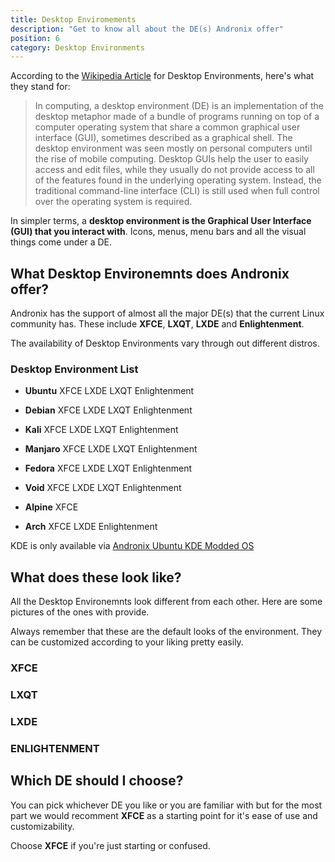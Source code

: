 ```yaml
---
title: Desktop Enviromements
description: "Get to know all about the DE(s) Andronix offer"
position: 6
category: Desktop Environments
---
```


According to the [Wikipedia Article](https://en.wikipedia.org/wiki/Desktop_environment) for Desktop Environments, here's what they stand for:

> In computing, a desktop environment (DE) is an implementation of the desktop metaphor made of a bundle of programs running on top of a computer operating system that share a common graphical user interface (GUI), sometimes described as a graphical shell. The desktop environment was seen mostly on personal computers until the rise of mobile computing. Desktop GUIs help the user to easily access and edit files, while they usually do not provide access to all of the features found in the underlying operating system. Instead, the traditional command-line interface (CLI) is still used when full control over the operating system is required.

In simpler terms, a **desktop environment is the Graphical User Interface (GUI) that you interact with**. Icons, menus, menu bars and all the visual things come under a DE.

## What Desktop Environemnts does Andronix offer?

Andronix has the support of almost all the major DE(s) that the current Linux community has. These include **XFCE**, **LXQT**, **LXDE** and **Enlightenment**.

<alert type="warning">The availability of Desktop Environments vary through out different distros.</alert>

### Desktop Environment List

- **Ubuntu** <badge>XFCE</badge> <badge>LXDE</badge> <badge>LXQT</badge> <badge>Enlightenment</badge>

- **Debian** <badge>XFCE</badge> <badge>LXDE</badge> <badge>LXQT</badge> <badge>Enlightenment</badge>

- **Kali** <badge>XFCE</badge> <badge>LXDE</badge> <badge>LXQT</badge> <badge>Enlightenment</badge>

- **Manjaro** <badge>XFCE</badge> <badge>LXDE</badge> <badge>LXQT</badge> <badge>Enlightenment</badge>

- **Fedora** <badge>XFCE</badge> <badge>LXDE</badge> <badge>LXQT</badge> <badge>Enlightenment</badge>

- **Void** <badge>XFCE</badge> <badge>LXDE</badge> <badge>LXQT</badge> <badge>Enlightenment</badge>

- **Alpine** <badge>XFCE</badge>

- **Arch** <badge>XFCE</badge> <badge>LXDE</badge> <badge>Enlightenment</badge>

<alert type="info">KDE is only available via [Andronix Ubuntu KDE Modded OS](../Installation/ModdedOS/ubuntu-kde)</alert>

## What does these look like?

All the Desktop Environemnts look different from each other. Here are some pictures of the ones with provide.

<alert type="info">Always remember that these are the default looks of the environment. They can be customized according to your liking pretty easily.</alert>

### XFCE

### LXQT

### LXDE

### ENLIGHTENMENT

## Which DE should I choose?

You can pick whichever DE you like or you are familiar with but for the most part we would recomment **XFCE** as a starting point for it's ease of use and customizability.

<alert type="success">Choose **XFCE** if you're just starting or confused.</alert>



